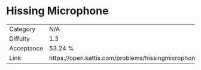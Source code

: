# Hissing Microphone

<table>
    <tr>
        <td>Category</td>
        <td>N/A</td>
    </tr>
    <tr>
        <td>Diffulty</td>
        <td>1.3</td>
    </tr>
    <tr>
        <td>Acceptance</td>
        <td>53.24 %</td>
    </tr>
    <tr>
        <td>Link</td>
        <td>https://open.kattis.com/problems/hissingmicrophone</td>
    </tr>
</table>